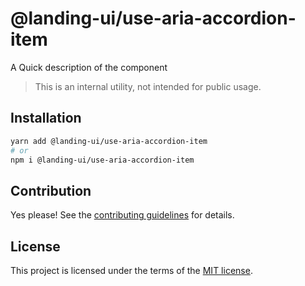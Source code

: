 # @landing-ui/use-aria-accordion-item

A Quick description of the component

> This is an internal utility, not intended for public usage.

## Installation

```sh
yarn add @landing-ui/use-aria-accordion-item
# or
npm i @landing-ui/use-aria-accordion-item
```

## Contribution

Yes please! See the
[contributing guidelines](https://github.com/PanagiotisPitsikoulis/landing.ui/blob/master/CONTRIBUTING.md)
for details.

## License

This project is licensed under the terms of the
[MIT license](https://github.com/PanagiotisPitsikoulis/landing.ui/blob/master/LICENSE).
